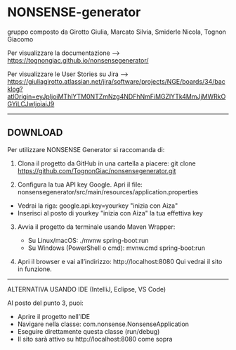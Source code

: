 # NONSENSE-generator
gruppo composto da Girotto Giulia, Marcato Silvia, Smiderle Nicola, Tognon Giacomo

Per visualizzare la documentazione --> https://tognongiac.github.io/nonsensegenerator/

Per visualizzare le User Stories su Jira --> https://giuliagirotto.atlassian.net/jira/software/projects/NGE/boards/34/backlog?atlOrigin=eyJpIjoiMThlYTM0NTZmNzg4NDFhNmFiMGZlYTk4MmJjMWRkOGYiLCJwIjoiaiJ9


---


## DOWNLOAD

Per utilizzare NONSENSE Generator si raccomanda di:

  1) Clona il progetto da GitHub in una cartella a piacere:
   git clone https://github.com/TognonGiac/nonsensegenerator.git

  2) Configura la tua API key Google. Apri il file:
     nonsensegenerator/src/main/resources/application.properties
   - Vedrai la riga:      google.api.key=yourkey "inizia con Aiza"
   - Inserisci al posto di yourkey "inizia con Aiza" la tua effettiva key

3) Avvia il progetto da terminale usando Maven Wrapper:
   - Su Linux/macOS:
       ./mvnw spring-boot:run
   - Su Windows (PowerShell o cmd):
       mvnw.cmd spring-boot:run

4) Apri il browser e vai all’indirizzo:
   http://localhost:8080
   Qui vedrai il sito in funzione.

---------------------------------------------

ALTERNATIVA USANDO IDE (IntelliJ, Eclipse, VS Code)

Al posto del punto 3, puoi:

- Aprire il progetto nell’IDE
- Navigare nella classe:
  com.nonsense.NonsenseApplication
- Eseguire direttamente questa classe (run/debug)
- Il sito sarà attivo su http://localhost:8080 come sopra
